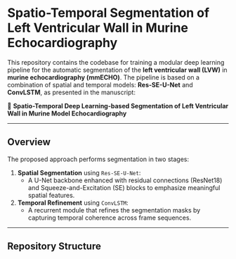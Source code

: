 # Spatio-Temporal Segmentation of Left Ventricular Wall in Murine Echocardiography

This repository contains the codebase for training a modular deep learning pipeline for the automatic segmentation of the **left ventricular wall (LVW)** in **murine echocardiography (mmECHO)**. The pipeline is based on a combination of spatial and temporal models: **Res-SE-U-Net** and **ConvLSTM**, as presented in the manuscript:

📄 **Spatio-Temporal Deep Learning-based Segmentation of Left Ventricular Wall in Murine Model Echocardiography**

---

## Overview
The proposed approach performs segmentation in two stages:
1. **Spatial Segmentation** using `Res-SE-U-Net`:
   - A U-Net backbone enhanced with residual connections (ResNet18) and Squeeze-and-Excitation (SE) blocks to emphasize meaningful spatial features.
2. **Temporal Refinement** using `ConvLSTM`:
   - A recurrent module that refines the segmentation masks by capturing temporal coherence across frame sequences.

---

## Repository Structure

